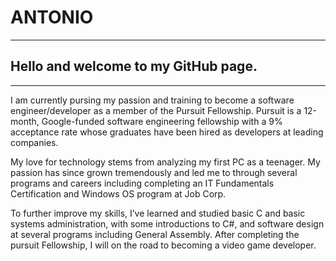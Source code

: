 # ANTONIO
------------------------
## Hello and welcome to my GitHub page.
------------------------

I am currently pursing my passion and training to become a software engineer/developer as a member of the Pursuit Fellowship. Pursuit is a 12-month, Google-funded software engineering fellowship with a 9% acceptance rate whose graduates have been hired as developers at leading companies. 

My love for technology stems from analyzing my first PC as a teenager. My passion has since grown tremendously and led me to through several programs and careers including completing an IT Fundamentals Certification and Windows OS program at Job Corp. 

To further improve my skills, I’ve learned and studied basic C and basic systems administration, with some introductions to C#, and software design at several programs including General Assembly. After completing the pursuit Fellowship, I will on the road to becoming a video game developer.
